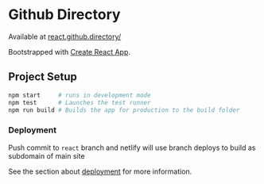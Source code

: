 # Github Directory

Available at [react.github.directory/](https://react.github.directory/)

Bootstrapped with [Create React App](https://github.com/facebook/create-react-app).

## Project Setup

```bash
npm start     # runs in development mode
npm test      # Launches the test runner
npm run build # Builds the app for production to the build folder
```

### Deployment

Push commit to `react` branch and netlify will use branch deploys to build as subdomain of main site

See the section about [deployment](https://facebook.github.io/create-react-app/docs/deployment) for more information.


